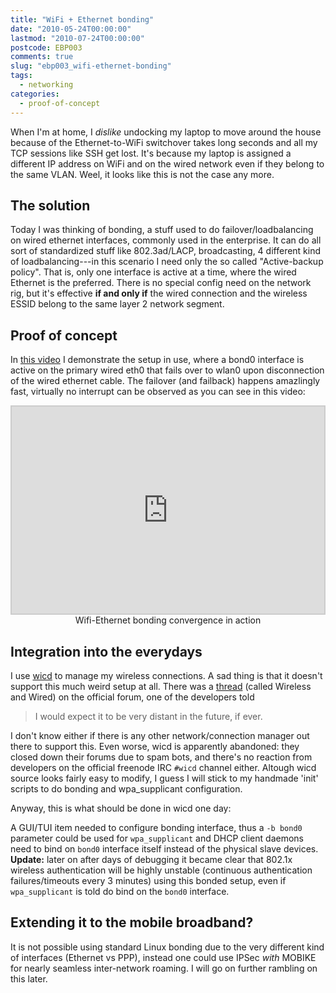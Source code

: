 ```yaml
---
title: "WiFi + Ethernet bonding"
date: "2010-05-24T00:00:00"
lastmod: "2010-07-24T00:00:00"
postcode: EBP003
comments: true
slug: "ebp003_wifi-ethernet-bonding"
tags:
  - networking
categories:
  - proof-of-concept
---
```


When I'm at home, I *dislike* undocking my laptop to move around the house because of the Ethernet-to-WiFi switchover takes long seconds and all my TCP sessions like SSH get lost. It's because my laptop is assigned a different IP address on WiFi and on the wired network even if they belong to the same VLAN. Weel, it looks like this is not the case any more.

<!--more-->

## The solution

Today I was thinking of bonding, a stuff used to do failover/loadbalancing on wired ethernet interfaces, commonly used in the enterprise. It can do all sort of standardized stuff like 802.3ad/LACP, broadcasting, 4 different kind of loadbalancing---in this scenario I need only the so called "Active-backup policy". That is, only one interface is active at a time, where the wired Ethernet is the preferred. There is no special config need on the network rig, but it's effective **if and only if** the wired connection and the wireless ESSID belong to the same layer 2 network segment.

## Proof of concept

In [this video](https://vimeo.com/41582323) I demonstrate the setup in use, where a bond0 interface is active on the primary wired eth0 that fails over to wlan0 upon disconnection of the wired ethernet cable. The failover (and failback) happens amazlingly fast, virtually no interrupt can be observed as you can see in this video:

<center><iframe style="border:2px solid #ccc" src="http://player.vimeo.com/video/41582323?title=1&amp;byline=0&amp;portrait=0&amp;color=f2f2f2" width="500" height="331" frameborder="0" webkitAllowFullScreen mozallowfullscreen allowFullScreen></iframe><br />Wifi-Ethernet bonding convergence in action</center>

## Integration into the everydays

I use [wicd](http://wicd.sourceforge.net/) to manage my wireless connections. A sad thing is that it doesn't support this much weird setup at all. There was a [thread](http://wicd.sourceforge.net/punbb/viewtopic.php?id=480) (called Wireless and Wired) on the official forum, one of the developers told

> I would expect it to be very distant in the future, if ever.
 
I don't know either if there is any other network/connection manager out there to support this. Even worse, wicd is apparently abandoned: they closed down their forums due to spam bots, and there's no reaction from developers on the official freenode IRC `#wicd` channel either.  Altough wicd source looks fairly easy to modify, I guess I will stick to my handmade 'init' scripts to do bonding and wpa_supplicant configuration.

Anyway, this is what should be done in wicd one day:

A GUI/TUI item needed to configure bonding interface, thus a `-b bond0` parameter could be used for `wpa_supplicant` and DHCP client daemons need to bind on `bond0` interface itself instead of the physical slave devices. 
**Update:** later on after days of debugging it became clear that 802.1x wireless authentication will be highly unstable (continuous authentication failures/timeouts every 3 minutes) using this bonded setup, even if `wpa_supplicant` is told do bind on the `bond0` interface.

## Extending it to the mobile broadband?

It is not possible using standard Linux bonding due to the very different kind of interfaces (Ethernet vs PPP), instead one could use IPSec *with* MOBIKE for nearly seamless inter-network roaming. I will go on further rambling on this later.

